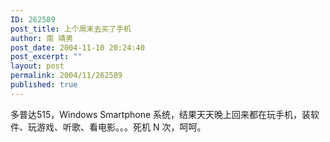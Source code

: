 ```yaml
---
ID: 262589
post_title: 上个周末去买了手机
author: 南 靖男
post_date: 2004-11-10 20:24:40
post_excerpt: ""
layout: post
permalink: 2004/11/262589
published: true
---
```

多普达515，Windows Smartphone 系统，结果天天晚上回来都在玩手机，装软件、玩游戏、听歌、看电影。。。死机 N 次，呵呵。